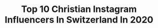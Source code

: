 ---
title: Top 10 Christian Instagram Influencers In Switzerland In 2020
description: >-
  Find top christian Instagram influencers in Switzerland in 2020. Most popular hashtags: #switzerland #zurich #art #illustration.
platform: Instagram
profiles:
  - username: "krizpii"
    fullname: >-
      Christian Orrillo
    location: "Switzerland"
    followers: 7313
    engagement: 1062
    commentsToLikes: 0.056972
    avatar: "https://scontent-lhr8-1.cdninstagram.com/v/t51.2885-19/s320x320/92030410_251100189618039_2171542156416647168_n.jpg?_nc_ht=scontent-lhr8-1.cdninstagram.com&_nc_ohc=TW8iBTFwsE4AX8MBKNs&oh=6cefd1f2f1ef4102f45650648f16f57d&oe=5EBB1CB1"
    verified: false
    hashtags: "#popsurreal, #eternitysengine, #irisvanherpen, #drawing"
  - username: "jessicamaiapinto"
    fullname: >-
      jessica maia pinto
    location: "Switzerland"
    followers: 2682
    engagement: 1205
    commentsToLikes: 0.084822
    avatar: "https://scontent-amt2-1.cdninstagram.com/v/t51.2885-19/s320x320/84341830_231345724541790_5097047559445151744_n.jpg?_nc_ht=scontent-amt2-1.cdninstagram.com&_nc_ohc=h32GriF1IkwAX_3BvgN&oh=d86f7b58d62ab78bd3ad97cc2c2d9854&oe=5E823A34"
    verified: false
    hashtags: "#coronavirus, #nails, #nailscheck, #myheartwentoops"
  - username: "bibianaatada"
    fullname: >-
      BIBIANA ATADA 🇪🇸
    location: "Switzerland"
    followers: 349838
    engagement: 696
    commentsToLikes: 0.010738
    avatar: "https://scontent-ams4-1.cdninstagram.com/v/t51.2885-19/s320x320/65394467_355034861854663_7401759845503729664_n.jpg?_nc_ht=scontent-ams4-1.cdninstagram.com&_nc_ohc=padBkSjxlxcAX_QJhBn&oh=612b689623d4adf416985d116c511194&oe=5EBA4727"
    verified: false
    hashtags: "#valencia, #mapale, #heaven, #project"
  - username: "megancyr22"
    fullname: >-
      Megan Elizabeth Mae Cyr
    location: "Switzerland"
    followers: 2460
    engagement: 1583
    commentsToLikes: 0.055065
    avatar: "https://scontent-lhr8-1.cdninstagram.com/v/t51.2885-19/s320x320/75586267_419214172288421_1636483475802423296_n.jpg?_nc_ht=scontent-lhr8-1.cdninstagram.com&_nc_ohc=LAC1NUrEE-QAX8knZ4g&oh=51a9fd9a7aa8f601cd07fc8f7f8ef7c2&oe=5EBBBFEE"
    verified: false
    hashtags: "#onlinesermon, #backtowork, #thegrind, #faithoverfear"
  - username: "sebastianmagnani"
    fullname: >-
      Sebastian Magnani
    location: "Switzerland"
    followers: 11070
    engagement: 1552
    commentsToLikes: 0.016121
    avatar: "https://scontent-lhr8-1.cdninstagram.com/v/t51.2885-19/s320x320/90669303_509441413077444_1543688456809480192_n.jpg?_nc_ht=scontent-lhr8-1.cdninstagram.com&_nc_ohc=iA2Z0T3wlFIAX_emFTe&oh=63f28ebb6c63fce6bf7ee86f2eab49e2&oe=5EBA1FAC"
    verified: false
    hashtags: "#georgeclooney, #hotelrivingtonandsons, #leaves, #love"
  - username: "_fichtre"
    fullname: >-
      FICHTRE !
    location: "Switzerland"
    followers: 5493
    engagement: 532
    commentsToLikes: 0.037364
    avatar: "https://scontent-lhr8-1.cdninstagram.com/v/t51.2885-19/s320x320/49906803_687538621644158_50031545750126592_n.jpg?_nc_ht=scontent-lhr8-1.cdninstagram.com&_nc_ohc=FvNkxusefrMAX-qwWMJ&oh=e93769af812298b57c4bb249d9c0eacd&oe=5EB31EBA"
    verified: false
    hashtags: "#graphicdesign, #procreatedrawing, #powercut, #capeofgoodhope"
  - username: "whats_alexandra_up_to"
    fullname: >-
      WHAT‘S ALEXANDRA UP TO?
    location: "Switzerland"
    followers: 1854
    engagement: 1387
    commentsToLikes: 0.025442
    avatar: "https://scontent-lhr3-1.cdninstagram.com/vp/19b605e1d0132fd7b4585adb494abba2/5E2DD157/t51.2885-19/s320x320/68724739_2336481153270048_6504392665990168576_n.jpg?_nc_ht=scontent-lhr3-1.cdninstagram.com"
    verified: false
    hashtags: "#carvings, #foodporn, #ocean, #memories"
  - username: "teeneegee"
    fullname: >-
      Tina Gerber
    location: "Switzerland"
    followers: 15409
    engagement: 305
    commentsToLikes: 0.012693
    avatar: "https://scontent-amt2-1.cdninstagram.com/v/t51.2885-19/s320x320/91781219_568997274015282_8572437384862367744_n.jpg?_nc_ht=scontent-amt2-1.cdninstagram.com&_nc_ohc=wS87KOuKP2AAX_FHBer&oh=b1fab21bb89ee477675aec3755323248&oe=5EB1DF19"
    verified: false
    hashtags: "#fjordsofnorway, #rideeatsleeprepeat, #timetoplay, #fromflimswithlove"
  - username: "lauren_wildbolz_future_cuisine"
    fullname: >-
      LAUREN WILDBOLZ FUTURE CUISINE
    location: "Switzerland"
    followers: 19443
    engagement: 1660
    commentsToLikes: 0.001422
    avatar: "https://scontent-lht6-1.cdninstagram.com/v/t51.2885-19/s320x320/65260433_1086831701705779_4147457193974693888_n.jpg?_nc_ht=scontent-lht6-1.cdninstagram.com&_nc_ohc=boaLE7tOkNoAX9uVz2L&oh=2480b03c79331ce782a53c7a53b43104&oe=5EB21F11"
    verified: false
    hashtags: "#cliffordsworld, #thefutureisplantbased, #danielroberthunziker, #chuyahashimoto"
  - username: "christian_tandler"
    fullname: >-
      Christian Tandler
    location: "Switzerland"
    followers: 2108
    engagement: 2222
    commentsToLikes: 0.061791
    avatar: "https://scontent-lhr8-1.cdninstagram.com/v/t51.2885-19/s320x320/40367402_559138214543826_4452438857408839680_n.jpg?_nc_ht=scontent-lhr8-1.cdninstagram.com&_nc_ohc=Koqg9GvHCnYAX9HtdDv&oh=d53ee824a42e63e389369fd9c0c64cbb&oe=5EBCD089"
    verified: false
    hashtags: "#automn, #myswitzerland, #juckerfarm, #autumn"
---